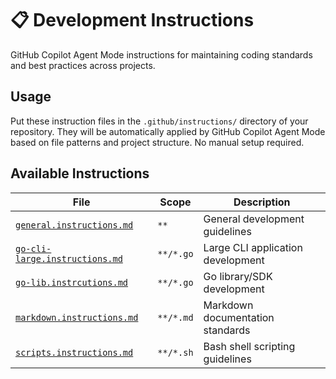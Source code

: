 # 📋 Development Instructions

GitHub Copilot Agent Mode instructions for maintaining coding standards and best practices across projects.

## Usage

Put these instruction files in the `.github/instructions/` directory of your repository. They will be automatically applied by GitHub Copilot Agent Mode based on file patterns and project structure. No manual setup required.

## Available Instructions

| File                                                                                      | Scope     | Description                       |
| ----------------------------------------------------------------------------------------- | --------- | --------------------------------- |
| [`general.instructions.md`](../../.github/instructions/general.instructions.md)           | `**`      | General development guidelines    |
| [`go-cli-large.instructions.md`](../../.github/instructions/go-cli-large.instructions.md) | `**/*.go` | Large CLI application development |
| [`go-lib.instrcutions.md`](../../.github/instructions/go-lib.instrcutions.md)             | `**/*.go` | Go library/SDK development        |
| [`markdown.instructions.md`](../../.github/instructions/markdown.instructions.md)         | `**/*.md` | Markdown documentation standards  |
| [`scripts.instructions.md`](../../.github/instructions/scripts.instructions.md)           | `**/*.sh` | Bash shell scripting guidelines   |
